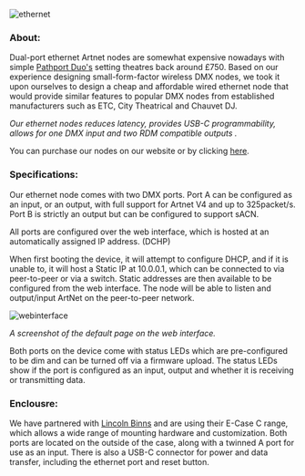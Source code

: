 ![ethernet](https://user-images.githubusercontent.com/63847434/127887093-1f3dc97f-a095-4233-8183-4786d8f3eddc.png)

### **About:**
Dual-port ethernet Artnet nodes are somewhat expensive nowadays with simple [Pathport Duo's](https://stagedepot.co.uk/lighting/control-dimming/dmx-management/city-theatrical-pathport-c-series-node?sku=CT-P6202&gclid=CjwKCAjwuvmHBhAxEiwAWAYj-JbNi8wZCGz_KHbozcLFQ_qSdAPo95IHTKV8BdgGUl6DZUhPz_-OCBoC5V8QAvD_BwE) setting theatres back around £750. 
Based on our experience designing small-form-factor wireless DMX nodes, we took it upon ourselves to design a cheap and affordable wired ethernet node that would provide similar features to popular DMX nodes from established manufacturers such as ETC, City Theatrical and Chauvet DJ.  

*Our ethernet nodes reduces latency, provides USB-C programmability, allows for one DMX input and two RDM compatible outputs .*

You can purchase our nodes on our website or by clicking [here](https:/expanseelectronics.com/).

### Specifications:
Our ethernet node comes with two DMX ports. Port A can be configured as an input, or an output, with full support for Artnet V4 and up to 325packet/s. Port B is strictly an output but can be configured to support sACN.  

All ports are configured over the web interface, which is hosted at an automatically assigned IP address. (DCHP)

When first booting the device, it will attempt to configure DHCP, and if it is unable to, it will host a Static IP at 10.0.0.1, which can be connected to via peer-to-peer or via a switch. Static addresses are then available to be configured from the web interface. The node will be able to listen and output/input ArtNet on the peer-to-peer network. 

![webinterface](https://user-images.githubusercontent.com/63847434/127889196-3878f0a8-2d72-41e2-a7bf-808ad1c5d497.JPG)

*A screenshot of the default page on the web interface.*

Both ports on the device come with status LEDs which are pre-configured to be dim and can be turned off via a firmware upload. The status LEDs show if the port is configured as an input, output and whether it is receiving or transmitting data. 

### Enclousre:
We have partnered with [Lincoln Binns](https://lincolnbinns.com/) and are using their E-Case C range, which allows a wide range of mounting hardware and customization. 
Both ports are located on the outside of the case, along with a twinned A port for use as an input. There is also a USB-C connector for power and data transfer, including the ethernet port and reset button.
